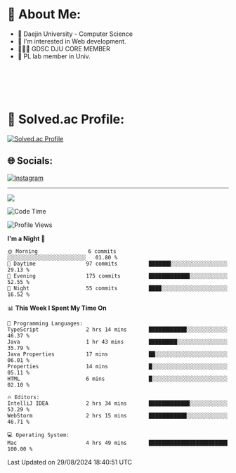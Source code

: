 # 💫 About Me:

<ul>
 <li> 🏫 Daejin University - Computer Science </li>
 <li> 👀 I'm interested in Web development.</li>
 <li> 🧑🏻‍💻 GDSC DJU CORE MEMBER </li>
 <li> 🧪 PL lab member in Univ. </li>
</ul>


<br><br>





<br>

# 💯 Solved.ac Profile: 
[![Solved.ac Profile](http://mazassumnida.wtf/api/v2/generate_badge?boj=jieunsse)](https://solved.ac/jieunsse/)
<br>


## 🌐 Socials:
[![Instagram](https://img.shields.io/badge/Instagram-%23E4405F.svg?logo=Instagram&logoColor=white)](https://instagram.com/jieunsse) 

---

[![](https://visitcount.itsvg.in/api?id=Jayden&label=Profile%20Views&color=3&icon=7&pretty=true)](https://visitcount.itsvg.in)


<!-- Proudly created with GPRM ( https://gprm.itsvg.in ) -->


<!--START_SECTION:waka-->
![Code Time](http://img.shields.io/badge/Code%20Time-494%20hrs%2041%20mins-blue)

![Profile Views](http://img.shields.io/badge/Profile%20Views-1-blue)

**I'm a Night 🦉** 

```text
🌞 Morning                6 commits           ░░░░░░░░░░░░░░░░░░░░░░░░░   01.80 % 
🌆 Daytime                97 commits          ███████░░░░░░░░░░░░░░░░░░   29.13 % 
🌃 Evening                175 commits         █████████████░░░░░░░░░░░░   52.55 % 
🌙 Night                  55 commits          ████░░░░░░░░░░░░░░░░░░░░░   16.52 % 
```


📊 **This Week I Spent My Time On** 

```text
💬 Programming Languages: 
TypeScript               2 hrs 14 mins       ████████████░░░░░░░░░░░░░   46.37 % 
Java                     1 hr 43 mins        █████████░░░░░░░░░░░░░░░░   35.79 % 
Java Properties          17 mins             ██░░░░░░░░░░░░░░░░░░░░░░░   06.01 % 
Properties               14 mins             █░░░░░░░░░░░░░░░░░░░░░░░░   05.11 % 
HTML                     6 mins              █░░░░░░░░░░░░░░░░░░░░░░░░   02.10 % 

🔥 Editors: 
IntelliJ IDEA            2 hrs 34 mins       █████████████░░░░░░░░░░░░   53.29 % 
WebStorm                 2 hrs 15 mins       ████████████░░░░░░░░░░░░░   46.71 % 

💻 Operating System: 
Mac                      4 hrs 49 mins       █████████████████████████   100.00 % 
```


 Last Updated on 29/08/2024 18:40:51 UTC
<!--END_SECTION:waka-->
